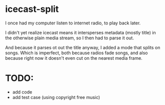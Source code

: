 # icecast-split

I once had my computer listen to internet radio, to play back later.

I didn't yet realize icecast means it intersperses metadata (mostly title) in the otherwise plain media stream, so I then had to parse it out.


And because it parses ot out the title anyway, I added a mode that splits on songs.
Which is imperfect, both because radios fade songs, and also because right now it doesn't even cut on the nearest media frame.


# TODO:
- add code
- add test case (using copyright free music)
